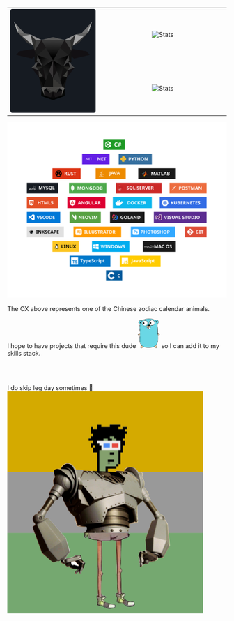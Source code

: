 <table border="0" align="center">
    <tr style="margin:0px">
        <td align="center" width="324" rowspan="3" border="0">
            <img src="./assets/ox.png" alt="Illustration" width="324" />
        </td>
        <td align="center" width="440" border="0">
            <img src="https://github-readme-stats.vercel.app/api?&include_all_commits=true&count_private=true&username=sinkyl&show_icons=true&hide_border=true&bg_color=161b22&icon_color=8b949e&text_color=f0f6fc&title_color=8b949e" alt="Stats" width="440" />
        </td>
    </tr>
    <tr></tr>
    <tr>
        <td align="center" width="440" border="0">
            <img src="https://github-readme-stats.vercel.app/api/top-langs/?count_private=true&username=sinkyl&show_icons=true&hide_border=true&bg_color=161b22&icon_color=8b949e&text_color=f0f6fc&title_color=8b949e&layout=compact&card_width=440&langs_count=10" alt="Stats" width="440" />
        </td>
    </tr>
</table>

<img src="./assets/skillsStack.svg" />

<div id="mystatus">
    <p>The OX above represents one of the Chinese zodiac calendar animals. </p>
    <p>
        I hope to have projects that require this dude <img src="./assets/gopher.png"  alt="gopher" width="50"/> so I can add it to my skills stack.
    </p>
    </br></br>
    <p>
        I do skip leg day sometimes 😬
        </br>
        <img src="./assets/mixed_character.png" alt="mixed character" width="450"/>
    </p>
</div>